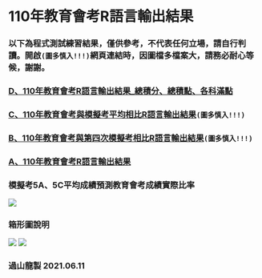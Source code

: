 # 110年教育會考R語言輸出結果

### 以下為程式測試練習結果，僅供參考，不代表任何立場，請自行判讀。開啟`(圖多慎入!!!)`網頁連結時，因圖檔多檔案大，請務必耐心等候，謝謝。

### [D、110年教育會考R語言輸出結果_總積分、總積點、各科滿點](https://tjjh.github.io/110ET/R109a05.5a.5c.94.RMD.html)
### [C、110年教育會考與模擬考平均相比R語言輸出結果](https://tjjh.github.io/110ET/R110.a04.a05.without.loop-ggplotly.RMD.html)`(圖多慎入!!!)`
### [B、110年教育會考與第四次模擬考相比R語言輸出結果](https://tjjh.github.io/110ET/R110.a04.a05.without.loop-ggplotly.RMD.html)`(圖多慎入!!!)`
### [A、110年教育會考R語言輸出結果](https://tjjh.github.io/110ET/R109a05-ggplotly.RMD.html)

### 模擬考5A、5C平均成績預測教育會考成績實際比率
<img src="https://tjjh.github.io/110ET/003.png">

### 箱形圖說明
<img src="https://tjjh.github.io/110ET/001.png">

<img src="https://tjjh.github.io/110ET/002.png">

### 過山龍製 2021.06.11
